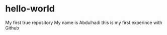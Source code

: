 # hello-world
My first true repository
My name is Abdulhadi 
this is my first experince with Github 
